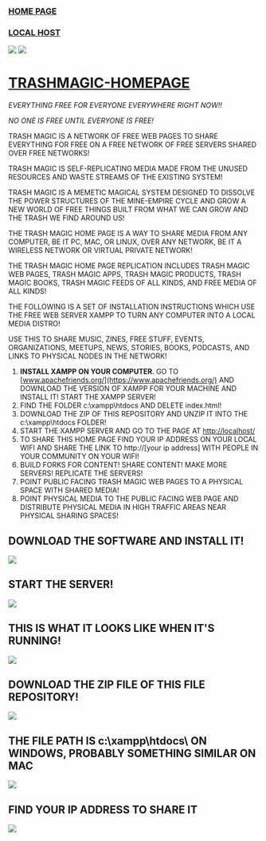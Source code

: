 ### [HOME PAGE](index.html)
### [LOCAL HOST](http://localhost/)

![](qrcode.png)
![](qrcode-page.png)

# [TRASHMAGIC-HOMEPAGE](https://github.com/LafeLabs/TRASHMAGIC-HOMEPAGE)

*EVERYTHING FREE FOR EVERYONE EVERYWHERE RIGHT NOW!!*

*NO ONE IS FREE UNTIL EVERYONE IS FREE!*

TRASH MAGIC IS A NETWORK OF FREE WEB PAGES TO SHARE EVERYTHING FOR FREE ON A FREE NETWORK OF FREE SERVERS SHARED OVER FREE NETWORKS!

TRASH MAGIC IS SELF-REPLICATING MEDIA MADE FROM THE UNUSED RESOURCES AND WASTE STREAMS OF THE EXISTING SYSTEM!

TRASH MAGIC IS A MEMETIC MAGICAL SYSTEM DESIGNED TO DISSOLVE THE POWER STRUCTURES OF THE MINE-EMPIRE CYCLE AND GROW A NEW WORLD OF FREE THINGS BUILT FROM WHAT WE CAN GROW AND THE TRASH WE FIND AROUND US!

THE TRASH MAGIC HOME PAGE IS A WAY TO SHARE MEDIA FROM ANY COMPUTER, BE IT PC, MAC, OR LINUX, OVER ANY NETWORK, BE IT A WIRELESS NETWORK OR VIRTUAL PRIVATE NETWORK!

THE TRASH MAGIC HOME PAGE REPLICATION INCLUDES TRASH MAGIC WEB PAGES, TRASH MAGIC APPS, TRASH MAGIC PRODUCTS, TRASH MAGIC BOOKS, TRASH MAGIC FEEDS OF ALL KINDS, AND FREE MEDIA OF ALL KINDS!

THE FOLLOWING IS A SET OF INSTALLATION INSTRUCTIONS WHICH USE THE FREE WEB SERVER XAMPP TO TURN ANY COMPUTER INTO A LOCAL MEDIA DISTRO!

USE THIS TO SHARE MUSIC, ZINES, FREE STUFF, EVENTS, ORGANIZATIONS, MEETUPS, NEWS, STORIES, BOOKS, PODCASTS, AND LINKS TO PHYSICAL NODES IN THE NETWORK!

1. **INSTALL  XAMPP ON YOUR COMPUTER**.  GO TO [www.apachefriends.org/](https://www.apachefriends.org/) AND DOWNLOAD THE VERSION OF XAMPP FOR YOUR MACHINE AND INSTALL IT! START THE XAMPP SERVER!
2. FIND THE FOLDER c:\\xampp\htdocs AND DELETE index.html!
3. DOWNLOAD THE ZIP OF THIS REPOSITORY AND UNZIP IT INTO THE c:\\xampp\htdocs FOLDER!
4. START THE XAMPP SERVER AND GO TO THE PAGE AT [http://localhost/](http://localhost/)
5. TO SHARE THIS HOME PAGE FIND YOUR IP ADDRESS ON YOUR LOCAL WIFI AND SHARE THE LINK TO http://[your ip address] WITH PEOPLE IN YOUR COMMUNITY ON YOUR WIFI!
6. BUILD FORKS FOR CONTENT! SHARE CONTENT! MAKE MORE SERVERS! REPLICATE THE SERVERS!
7. POINT PUBLIC FACING TRASH MAGIC WEB PAGES TO A PHYSICAL SPACE WITH SHARED MEDIA!
8. POINT PHYSICAL MEDIA TO THE PUBLIC FACING WEB PAGE AND DISTRIBUTE PHYSICAL MEDIA IN HIGH TRAFFIC AREAS NEAR PHYSICAL SHARING SPACES!

## DOWNLOAD THE SOFTWARE AND INSTALL IT!

![](apachedownload.png)

## START THE SERVER!

![](start-server.png)

## THIS IS WHAT IT LOOKS LIKE WHEN IT'S RUNNING!

![](xamp-running.png)

## DOWNLOAD THE ZIP FILE OF THIS FILE REPOSITORY!

![](download-zip.png)

## THE FILE PATH IS c:\\xampp\htdocs\ ON WINDOWS, PROBABLY SOMETHING SIMILAR ON MAC

![](filepath.png)

## FIND YOUR IP ADDRESS TO SHARE IT

![](ip-address-find.png)
